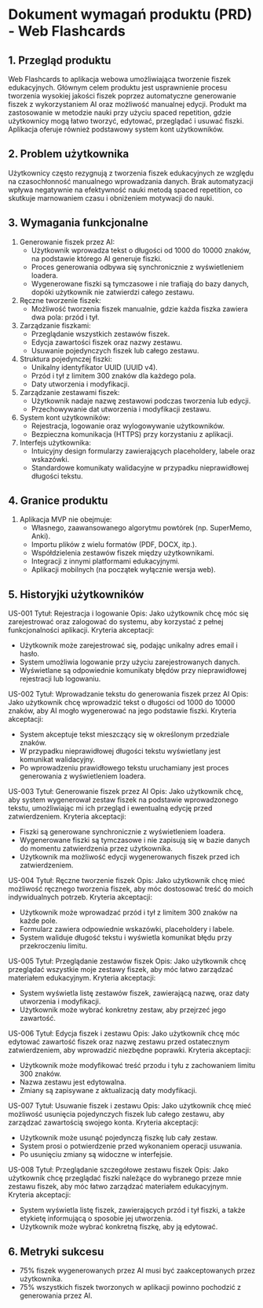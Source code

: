 # Dokument wymagań produktu (PRD) - Web Flashcards

## 1. Przegląd produktu
Web Flashcards to aplikacja webowa umożliwiająca tworzenie fiszek edukacyjnych. Głównym celem produktu jest usprawnienie procesu tworzenia wysokiej jakości fiszek poprzez automatyczne generowanie fiszek z wykorzystaniem AI oraz możliwość manualnej edycji. Produkt ma zastosowanie w metodzie nauki przy użyciu spaced repetition, gdzie użytkownicy mogą łatwo tworzyć, edytować, przeglądać i usuwać fiszki. Aplikacja oferuje również podstawowy system kont użytkowników.

## 2. Problem użytkownika
Użytkownicy często rezygnują z tworzenia fiszek edukacyjnych ze względu na czasochłonność manualnego wprowadzania danych. Brak automatyzacji wpływa negatywnie na efektywność nauki metodą spaced repetition, co skutkuje marnowaniem czasu i obniżeniem motywacji do nauki.

## 3. Wymagania funkcjonalne
1. Generowanie fiszek przez AI:
   - Użytkownik wprowadza tekst o długości od 1000 do 10000 znaków, na podstawie którego AI generuje fiszki.
   - Proces generowania odbywa się synchronicznie z wyświetleniem loadera.
   - Wygenerowane fiszki są tymczasowe i nie trafiają do bazy danych, dopóki użytkownik nie zatwierdzi całego zestawu.
2. Ręczne tworzenie fiszek:
   - Możliwość tworzenia fiszek manualnie, gdzie każda fiszka zawiera dwa pola: przód i tył.
3. Zarządzanie fiszkami:
   - Przeglądanie wszystkich zestawów fiszek.
   - Edycja zawartości fiszek oraz nazwy zestawu.
   - Usuwanie pojedynczych fiszek lub całego zestawu.
4. Struktura pojedynczej fiszki:
   - Unikalny identyfikator UUID (UUID v4).
   - Przód i tył z limitem 300 znaków dla każdego pola.
   - Daty utworzenia i modyfikacji.
5. Zarządzanie zestawami fiszek:
   - Użytkownik nadaje nazwę zestawowi podczas tworzenia lub edycji.
   - Przechowywanie dat utworzenia i modyfikacji zestawu.
6. System kont użytkowników:
   - Rejestracja, logowanie oraz wylogowywanie użytkowników.
   - Bezpieczna komunikacja (HTTPS) przy korzystaniu z aplikacji.
7. Interfejs użytkownika:
   - Intuicyjny design formularzy zawierających placeholdery, labele oraz wskazówki.
   - Standardowe komunikaty walidacyjne w przypadku nieprawidłowej długości tekstu.

## 4. Granice produktu
1. Aplikacja MVP nie obejmuje:
   - Własnego, zaawansowanego algorytmu powtórek (np. SuperMemo, Anki).
   - Importu plików z wielu formatów (PDF, DOCX, itp.).
   - Współdzielenia zestawów fiszek między użytkownikami.
   - Integracji z innymi platformami edukacyjnymi.
   - Aplikacji mobilnych (na początek wyłącznie wersja web).

## 5. Historyjki użytkowników
US-001
Tytuł: Rejestracja i logowanie
Opis: Jako użytkownik chcę móc się zarejestrować oraz zalogować do systemu, aby korzystać z pełnej funkcjonalności aplikacji.
Kryteria akceptacji:
- Użytkownik może zarejestrować się, podając unikalny adres email i hasło.
- System umożliwia logowanie przy użyciu zarejestrowanych danych.
- Wyświetlane są odpowiednie komunikaty błędów przy nieprawidłowej rejestracji lub logowaniu.

US-002
Tytuł: Wprowadzanie tekstu do generowania fiszek przez AI
Opis: Jako użytkownik chcę wprowadzić tekst o długości od 1000 do 10000 znaków, aby AI mogło wygenerować na jego podstawie fiszki.
Kryteria akceptacji:
- System akceptuje tekst mieszczący się w określonym przedziale znaków.
- W przypadku nieprawidłowej długości tekstu wyświetlany jest komunikat walidacyjny.
- Po wprowadzeniu prawidłowego tekstu uruchamiany jest proces generowania z wyświetleniem loadera.

US-003
Tytuł: Generowanie fiszek przez AI
Opis: Jako użytkownik chcę, aby system wygenerował zestaw fiszek na podstawie wprowadzonego tekstu, umożliwiając mi ich przegląd i ewentualną edycję przed zatwierdzeniem.
Kryteria akceptacji:
- Fiszki są generowane synchronicznie z wyświetleniem loadera.
- Wygenerowane fiszki są tymczasowe i nie zapisują się w bazie danych do momentu zatwierdzenia przez użytkownika.
- Użytkownik ma możliwość edycji wygenerowanych fiszek przed ich zatwierdzeniem.

US-004
Tytuł: Ręczne tworzenie fiszek
Opis: Jako użytkownik chcę mieć możliwość ręcznego tworzenia fiszek, aby móc dostosować treść do moich indywidualnych potrzeb.
Kryteria akceptacji:
- Użytkownik może wprowadzać przód i tył z limitem 300 znaków na każde pole.
- Formularz zawiera odpowiednie wskazówki, placeholdery i labele.
- System waliduje długość tekstu i wyświetla komunikat błędu przy przekroczeniu limitu.

US-005
Tytuł: Przeglądanie zestawów fiszek
Opis: Jako użytkownik chcę przeglądać wszystkie moje zestawy fiszek, aby móc łatwo zarządzać materiałem edukacyjnym.
Kryteria akceptacji:
- System wyświetla listę zestawów fiszek, zawierającą nazwę, oraz daty utworzenia i modyfikacji.
- Użytkownik może wybrać konkretny zestaw, aby przejrzeć jego zawartość.

US-006
Tytuł: Edycja fiszek i zestawu
Opis: Jako użytkownik chcę móc edytować zawartość fiszek oraz nazwę zestawu przed ostatecznym zatwierdzeniem, aby wprowadzić niezbędne poprawki.
Kryteria akceptacji:
- Użytkownik może modyfikować treść przodu i tyłu z zachowaniem limitu 300 znaków.
- Nazwa zestawu jest edytowalna.
- Zmiany są zapisywane z aktualizacją daty modyfikacji.

US-007
Tytuł: Usuwanie fiszek i zestawu
Opis: Jako użytkownik chcę mieć możliwość usunięcia pojedynczych fiszek lub całego zestawu, aby zarządzać zawartością swojego konta.
Kryteria akceptacji:
- Użytkownik może usunąć pojedynczą fiszkę lub cały zestaw.
- System prosi o potwierdzenie przed wykonaniem operacji usuwania.
- Po usunięciu zmiany są widoczne w interfejsie.

US-008
Tytuł: Przeglądanie szczegółowe zestawu fiszek
Opis: Jako użytkownik chcę przeglądać fiszki należące do wybranego przeze mnie zestawu fiszek, aby móc łatwo zarządzać materiałem edukacyjnym.
Kryteria akceptacji:
- System wyświetla listę fiszek, zawierających przód i tył fiszki, a także etykietę informującą o sposobie jej utworzenia.
- Użytkownik może wybrać konkretną fiszkę, aby ją edytować.

## 6. Metryki sukcesu
- 75% fiszek wygenerowanych przez AI musi być zaakceptowanych przez użytkownika.
- 75% wszystkich fiszek tworzonych w aplikacji powinno pochodzić z generowania przez AI.